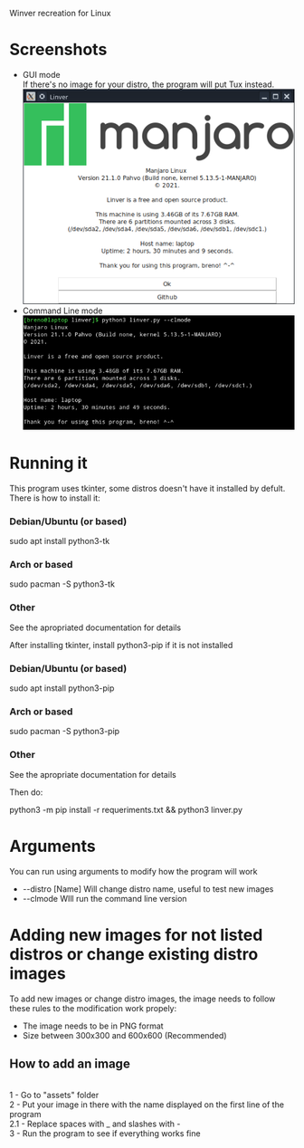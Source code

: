 Winver recreation for Linux

# Screenshots #
* GUI mode
<br> If there's no image for your distro, the program will put Tux instead. 
<br> ![alt text](https://github.com/BrenoMartinsDeOliveiraVasconcelos/linver/blob/main/screenshots/gui.png?raw=true)
* Command Line mode
<br> ![alt text](https://github.com/BrenoMartinsDeOliveiraVasconcelos/linver/blob/main/screenshots/clm.png?raw=true)

# Running it #
This program uses tkinter, some distros doesn't have it installed by defult. There is how to install it:
### Debian/Ubuntu (or based) ###
sudo apt install python3-tk

### Arch or based ###
sudo pacman -S python3-tk

### Other ###
See the apropriated documentation for details

After installing tkinter, install python3-pip if it is not installed
### Debian/Ubuntu (or based) ###
sudo apt install python3-pip

### Arch or based ###
sudo pacman -S python3-pip

### Other ###
See the apropriate documentation for details

Then do:

python3 -m pip install -r requeriments.txt && python3 linver.py

# Arguments #
You can run using arguments to modify how the program will work
* --distro [Name]
Will change distro name, useful to test new images
* --clmode
WIll run the command line version

# Adding new images for not listed distros or change existing distro images #
To add new images or change distro images, the image needs to follow these rules to the modification work propely:
* The image needs to be in PNG format
* Size between 300x300 and 600x600 (Recommended)

## How to add an image ##
<br> 1 - Go to "assets" folder
<br> 2 - Put your image in there with the name displayed on the first line of the program
<br> 2.1 - Replace spaces with _ and slashes with -
<br> 3 - Run the program to see if everything works fine

